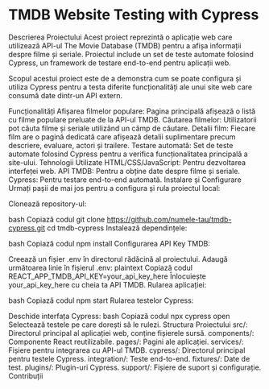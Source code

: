 <h1>TMDB Website Testing with Cypress</h1>
Descrierea Proiectului
Acest proiect reprezintă o aplicație web care utilizează API-ul The Movie Database (TMDB) pentru a afișa informații despre filme și seriale. Proiectul include un set de teste automate folosind Cypress, un framework de testare end-to-end pentru aplicații web.

Scopul acestui proiect este de a demonstra cum se poate configura și utiliza Cypress pentru a testa diferite funcționalități ale unui site web care consumă date dintr-un API extern.

Funcționalități
Afișarea filmelor populare: Pagina principală afișează o listă cu filme populare preluate de la API-ul TMDB.
Căutarea filmelor: Utilizatorii pot căuta filme și seriale utilizând un câmp de căutare.
Detalii film: Fiecare film are o pagină dedicată care afișează detalii suplimentare precum descriere, evaluare, actori și trailere.
Testare automată: Set de teste automate folosind Cypress pentru a verifica funcționalitatea principală a site-ului.
Tehnologii Utilizate
HTML/CSS/JavaScript: Pentru dezvoltarea interfeței web.
API TMDB: Pentru a obține date despre filme și seriale.
Cypress: Pentru testare end-to-end automată.
Instalare și Configurare
Urmați pașii de mai jos pentru a configura și rula proiectul local:

Clonează repository-ul:

bash
Copiază codul
git clone https://github.com/numele-tau/tmdb-cypress.git
cd tmdb-cypress
Instalează dependințele:

bash
Copiază codul
npm install
Configurarea API Key TMDB:

Creează un fișier .env în directorul rădăcină al proiectului.
Adaugă următoarea linie în fișierul .env:
plaintext
Copiază codul
REACT_APP_TMDB_API_KEY=your_api_key_here
Înlocuiește your_api_key_here cu cheia ta API TMDB.
Rularea aplicației:

bash
Copiază codul
npm start
Rularea testelor Cypress:

Deschide interfața Cypress:
bash
Copiază codul
npx cypress open
Selectează testele pe care dorești să le rulezi.
Structura Proiectului
src/: Directorul principal al aplicației web, conține fișierele sursă.
components/: Componente React reutilizabile.
pages/: Pagini ale aplicației.
services/: Fișiere pentru integrarea cu API-ul TMDB.
cypress/: Directorul principal pentru testele Cypress.
integration/: Teste end-to-end.
fixtures/: Date de test.
plugins/: Plugin-uri Cypress.
support/: Fișiere de suport și configurație.
Contribuții
